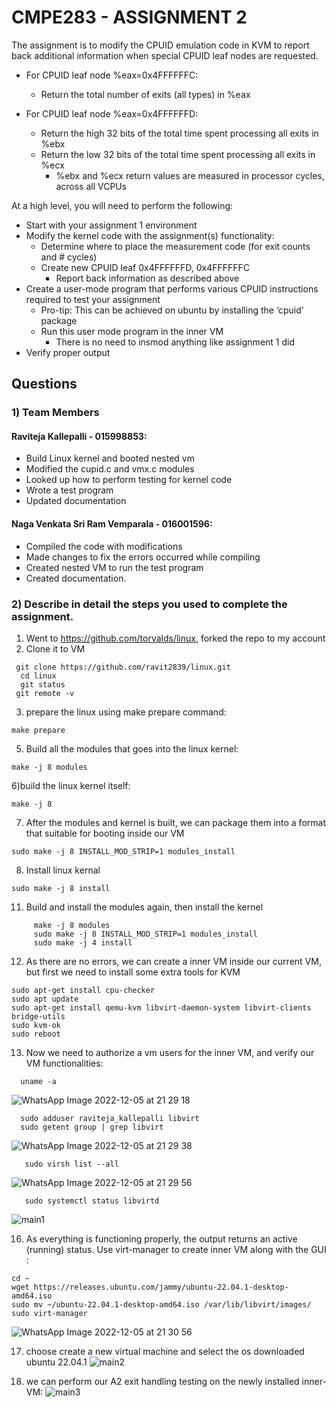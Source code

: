 # CMPE283 - ASSIGNMENT 2

The assignment is to modify the CPUID emulation code in KVM to report back additional information when special CPUID leaf nodes are requested.

* For CPUID leaf node %eax=0x4FFFFFFC:
  * Return the total number of exits (all types) in %eax

* For CPUID leaf node %eax=0x4FFFFFFD:
  * Return the high 32 bits of the total time spent processing all exits in %ebx 
  * Return the low 32 bits of the total time spent processing all exits in %ecx 
    * %ebx and %ecx return values are measured in processor cycles, across all VCPUs

At a high level, you will need to perform the following:
* Start with your assignment 1 environment 
* Modify the kernel code with the assignment(s) functionality:
  * Determine where to place the measurement code (for exit counts and # cycles)
  * Create new CPUID leaf 0x4FFFFFFD, 0x4FFFFFFC
    * Report back information as described above 
* Create a user-mode program that performs various CPUID instructions required to test your
assignment
  * Pro-tip: This can be achieved on ubuntu by installing the ‘cpuid’ package
  * Run this user mode program in the inner VM
    * There is no need to insmod anything like assignment 1 did
* Verify proper output

## Questions



### 1) Team Members

#### Raviteja Kallepalli - 015998853:
* Build Linux kernel and booted nested vm
* Modified the cupid.c and vmx.c modules
* Looked up how to perform testing for kernel code
* Wrote a test program
* Updated documentation

#### Naga Venkata Sri Ram Vemparala - 016001596:
* Compiled the code with modifications
* Made changes to fix the errors occurred while compiling
* Created nested VM to run the test program
* Created documentation.



### 2) Describe in detail the steps you used to complete the assignment.

1) Went to https://github.com/torvalds/linux, forked the repo to my account <br />
2) Clone it to VM  <br />
```
 git clone https://github.com/ravit2839/linux.git
  cd linux
  git status
 git remote -v 

```


3) prepare the linux using make prepare command: <br />
```
make prepare
```
5) Build all the modules that goes into the linux kernel:<br />
```
make -j 8 modules
```
6)build the linux kernel itself:  <br />
```
make -j 8
```
7) After the modules and kernel is built, we can package them into a format that suitable for booting inside our VM <br />
```
sudo make -j 8 INSTALL_MOD_STRIP=1 modules_install
```
8) Install linux kernal 
```
sudo make -j 8 install
```
11) Build and install the modules again, then install the kernel  <br />
```
     make -j 8 modules
     sudo make -j 8 INSTALL_MOD_STRIP=1 modules_install
     sudo make -j 4 install 
```

12) As there are no errors, we can create a inner VM inside our current VM,
but first we need to install some extra tools for KVM 
```
sudo apt-get install cpu-checker
sudo apt update
sudo apt-get install qemu-kvm libvirt-daemon-system libvirt-clients bridge-utils
sudo kvm-ok
sudo reboot
```
13) Now we need to authorize a vm users for the inner VM, and verify our VM functionalities:
```
  uname -a
```
![WhatsApp Image 2022-12-05 at 21 29 18](https://user-images.githubusercontent.com/68690234/205825091-9bebcee4-8944-442e-8708-00e324470529.jpeg)


```
  sudo adduser raviteja_kallepalli libvirt
  sudo getent group | grep libvirt 
```
![WhatsApp Image 2022-12-05 at 21 29 38](https://user-images.githubusercontent.com/68690234/205825331-21d41857-6718-41e4-8a63-b6f63de1c518.jpeg)

```
   sudo virsh list --all
```
![WhatsApp Image 2022-12-05 at 21 29 56](https://user-images.githubusercontent.com/68690234/205825392-ecaef2fe-e911-4e2a-8358-66e0aa4df7b5.jpeg)


```
   sudo systemctl status libvirtd 
```   
![main1](https://user-images.githubusercontent.com/68690234/205826257-622b8fb7-e77b-4b3d-bf9c-09d974575d77.png)

16) As everything is functioning properly, the output returns an active (running) status.
Use virt-manager to create  inner VM along with the GUI :
```
cd ~
wget https://releases.ubuntu.com/jammy/ubuntu-22.04.1-desktop-amd64.iso
sudo mv ~/ubuntu-22.04.1-desktop-amd64.iso /var/lib/libvirt/images/
sudo virt-manager
```   
![WhatsApp Image 2022-12-05 at 21 30 56](https://user-images.githubusercontent.com/68690234/205825684-e49e90b7-3374-4952-b15b-827bc7ecde97.jpeg)

17) choose create a new virtual machine  and select the os downloaded ubuntu 22.04.1 
![main2](https://user-images.githubusercontent.com/68690234/205826497-c7743c32-4349-4d07-9488-ac8d312d0a77.png)

18) we can perform our A2 exit handling testing on the newly installed inner-VM:
![main3](https://user-images.githubusercontent.com/68690234/205827291-3f08781b-30fd-4ca0-b6fe-c0f7eaf3fde3.png)
